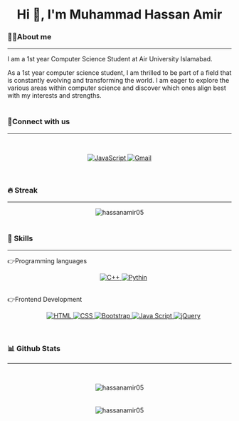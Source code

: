 <h1 align="center">Hi 👋, I'm Muhammad Hassan Amir</h1>

<p align="center">
</p>

<h3>💁‍♂️About me</h3>
<hr>
<p>I am a 1st year Computer Science Student at Air University Islamabad.</p>
As a 1st year computer science student, I am thrilled to be part of a field that is constantly evolving and transforming the world. I am eager to explore the various areas within computer science and discover which ones align best with my interests and strengths.
 <br><br>

<h3 align="left">📱Connect with us</h3>
<hr>
<br>
<p align="center">
	<a href="https://www.linkedin.com/in/muhammadhassanamir/" target="_blank">
		<img alt="JavaScript" src="https://img.shields.io/badge/LinkedIn-0077B5?style=for-the-badge&logo=linkedin&logoColor=white">
	</a>
	<a href="https://mail.google.com/mail/?view=cm&fs=1&to=hassanamir0506@gmail.com" target="_blank"> 
	     <img alt="Gmail" src="https://img.shields.io/badge/Gmail-D14836?style=for-the-badge&logo=gmail&logoColor=white">
	</a>
	
</p>
<br>

<h3 aling="left">🔥 Streak</h3>
<hr>
<center>
	<img  src="https://github-readme-streak-stats.herokuapp.com/?user=hassanamir05&theme=blue-green" alt="hassanamir05" />
</center>
<br>

<h3 align="left">🚀 Skills</h3>
<hr>
👉Programming languages
<p align="center"> 
&emsp;
   <a href="https://www.w3schools.com/cpp/" target="_blank">
    <img alt="C++" src="https://img.shields.io/badge/C%2B%2B-00599C?style=for-the-badge&logo=c%2B%2B&logoColor=white">
<img alt="Pythin" src="https://img.shields.io/badge/pyhton-1572B6?style=for-the-badge&logo=python&logoColor=white">
  </a>
</p>
<br>
👉Frontend Development
<p align="center"> 
  &emsp; 
  <a href="https://www.w3.org/html/" target="_blank"> 
   <img alt="HTML" src="https://img.shields.io/badge/html5-%23E34F26.svg?style=for-the-badge&logo=html5&logoColor=white">
   <img alt="CSS" src="https://img.shields.io/badge/CSS3-1572B6?style=for-the-badge&logo=css3&logoColor=white">
   <img alt="Bootstrap" src="https://img.shields.io/badge/bootstrap-%23E34F26?style=for-the-badge&logo=bootstrap&logoColor=white">
   <img alt="Java Script" src="https://img.shields.io/badge/javascript-1572B6?style=for-the-badge&logo=javascript&logoColor=white">
   <img alt="jQuery" src="https://img.shields.io/badge/jquery-%23E34F26?style=for-the-badge&logo=jquery&logoColor=white">
  </a> 
</p>
<br>
<h3 aling="left">📊 Github Stats</h3>
<hr>
<p aling="center">
	&emsp;
	<center>
  		<img  src="https://github-readme-stats.vercel.app/api?username=hassanamir05&theme=blue-green" alt="hassanamir05" />
  	</center>
	<br>
	&emsp;
	<center>
  		<img  src="https://github-readme-stats.vercel.app/api/top-langs/?username=hassanamir05&theme=blue-green" alt="hassanamir05" />
	</center>
</p>
 <br>



